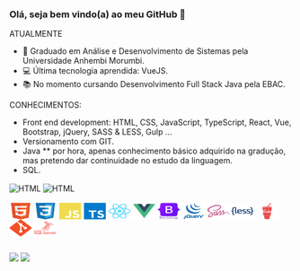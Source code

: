 ### Olá, seja bem vindo(a) ao meu GitHub 👋

ATUALMENTE
- 📘 Graduado em Análise e Desenvolvimento de Sistemas pela Universidade Anhembi Morumbi.
- 💻 Última tecnologia aprendida: VueJS.
- 📚 No momento cursando Desenvolvimento Full Stack Java pela EBAC. 

CONHECIMENTOS:
- Front end development: HTML, CSS, JavaScript, TypeScript, React, Vue, Bootstrap, jQuery, SASS & LESS, Gulp ...
- Versionamento com GIT.
- Java ** por hora, apenas conhecimento básico adquirido na gradução, mas pretendo dar continuidade no estudo da linguagem.
- SQL.

<img align="center" alt="HTML" height="157" src="https://github-readme-stats.vercel.app/api?username=ogustavodias&show_icons=true&theme=dracula&rank_icon=github">
<img align="center" alt="HTML" height="157" src="https://github-readme-stats.vercel.app/api/top-langs/?username=ogustavodias&hide_progress=true&theme=dracula">

<div style="display: inline_block"><br>
  <img align="center" alt="HTML" height="30" width="40" src="https://raw.githubusercontent.com/devicons/devicon/master/icons/html5/html5-original.svg">
  <img align="center" alt="CSS" height="30" width="40" src="https://raw.githubusercontent.com/devicons/devicon/master/icons/css3/css3-original.svg">
  <img align="center" alt="Js" height="30" width="40" src="https://raw.githubusercontent.com/devicons/devicon/master/icons/javascript/javascript-plain.svg">
  <img align="center" alt="Ts" height="30" width="40" src="https://raw.githubusercontent.com/devicons/devicon/master/icons/typescript/typescript-plain.svg">
  <img align="center" alt="React" height="30" width="40" src="https://raw.githubusercontent.com/devicons/devicon/master/icons/react/react-original.svg">
  <img align="center" alt="Vuejs" height="30" width="40" src="https://raw.githubusercontent.com/devicons/devicon/master/icons/vuejs/vuejs-original.svg">
  <img align="center" alt="Bootstrap" height="30" width="40" src="https://raw.githubusercontent.com/devicons/devicon/master/icons/bootstrap/bootstrap-original-wordmark.svg">
  <img align="center" alt="jQuery" height="30" width="40" src="https://raw.githubusercontent.com/devicons/devicon/master/icons/jquery/jquery-plain-wordmark.svg">
  <img align="center" alt="SASS" height="30" width="40" src="https://raw.githubusercontent.com/devicons/devicon/master/icons/sass/sass-original.svg">
  <img align="center" alt="LESS" height="30" width="40" src="https://raw.githubusercontent.com/devicons/devicon/master/icons/less/less-plain-wordmark.svg">
  <img align="center" alt="GULP" height="30" width="40" src="https://raw.githubusercontent.com/devicons/devicon/master/icons/gulp/gulp-plain.svg">
  <img align="center" alt="GIT" height="30" width="40" src="https://raw.githubusercontent.com/devicons/devicon/master/icons/git/git-original.svg">
  <img align="center" alt="SQL Server" height="30" width="40" src="https://raw.githubusercontent.com/devicons/devicon/master/icons/microsoftsqlserver/microsoftsqlserver-plain-wordmark.svg">  
</div>

##

<div> 
  <a href = "mailto:gustavoalvesdiaz08@gmail.com"><img src="https://img.shields.io/badge/-Gmail-%23333?style=for-the-badge&logo=gmail&logoColor=white" target="_blank"></a>
  <a href="https://www.linkedin.com/in/gustavo-dias-595ba0180/" target="_blank"><img src="https://img.shields.io/badge/-LinkedIn-%230077B5?style=for-the-badge&logo=linkedin&logoColor=white" target="_blank"></a> 
</div>
